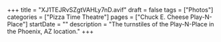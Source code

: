 +++
title = "XJ1TEJRvSZgtVAHLy7nD.avif"
draft = false
tags = ["Photos"]
categories = ["Pizza Time Theatre"]
pages = ["Chuck E. Cheese Play-N-Place"]
startDate = ""
description = "The turnstiles of the Play-N-Place in the Phoenix, AZ location."
+++
